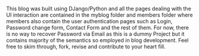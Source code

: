 This blog was built using DJango/Python and all the pages dealing with the UI interaction are contained in the myblog folder and members folder 
where members also contain the user authentication pages such as Login, Password change form, Contact Form and the rest of them. For now, there 
is no way to recover Password via Email as this is a dummy Project but it contains majority of the semantics so employed in blog development.
Feel free to skim through, fork, revise and contribute to your heart fill.
